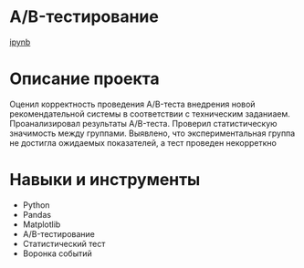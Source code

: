 # A/B-тестирование
[ipynb](https://github.com/vadimstupakov/Portfolio/blob/21ff6eedef0400eb3abbc9d97811e600e267fb34/AB%20test/AB.ipynb)

# Описание проекта
Оценил корректность проведения A/B-теста внедрения новой рекомендательной системы в соответствии с техническим заданиаем. Проанализировал результаты A/B-теста.
Проверил статистическую значимость между группами. Выявлено, что экспериментальная группа не достигла ожидаемых показателей, а тест проведен некорреткно
# Навыки и инструменты
- Python
- Pandas
- Matplotlib
- A/B-тестирование
- Статистический тест
- Воронка событий
